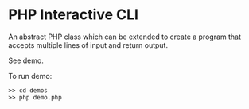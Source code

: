 PHP Interactive CLI
===================

An abstract PHP class which can be extended to create a program that accepts multiple lines of input and return output.

See demo.

To run demo:

	>> cd demos
	>> php demo.php